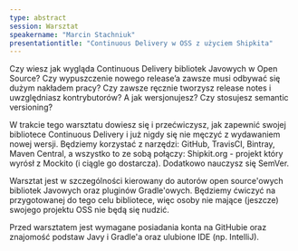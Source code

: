 ```yaml
---
type: abstract
session: Warsztat
speakername: "Marcin Stachniuk"
presentationtitle: "Continuous Delivery w OSS z użyciem Shipkita"
---
```


Czy wiesz jak wygląda Continuous Delivery bibliotek Javowych w Open Source? Czy wypuszczenie nowego release’a zawsze musi odbywać się dużym nakładem pracy? Czy zawsze ręcznie tworzysz release notes i uwzględniasz kontrybutorów? A jak wersjonujesz? Czy stosujesz semantic versioning?

W trakcie tego warsztatu dowiesz się i przećwiczysz, jak zapewnić swojej bibliotece Continuous Delivery i już nigdy się nie męczyć z wydawaniem nowej wersji. Będziemy korzystać z narzędzi: GitHub, TravisCI, Bintray, Maven Central, a wszystko to ze sobą połączy: Shipkit.org - projekt który wyrósł z Mockito (i ciągle go dostarcza). Dodatkowo nauczysz się SemVer.

Warsztat jest w szczególności kierowany do autorów open source'owych bibliotek Javowych oraz pluginów Gradle'owych. Będziemy ćwiczyć na przygotowanej do tego celu bibliotece, więc osoby nie mające (jeszcze) swojego projektu OSS nie będą się nudzić.

Przed warsztatem jest wymagane posiadania konta na GitHubie oraz znajomość podstaw Javy i Gradle'a oraz ulubione IDE (np. IntelliJ). 